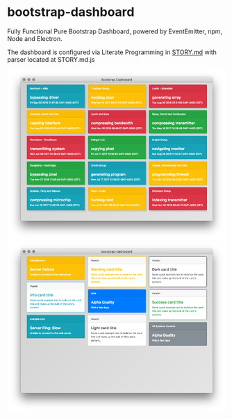 # bootstrap-dashboard
Fully Functional Pure Bootstrap Dashboard, powered by EventEmitter, npm, Node and Electron.

The dashboard is configured via Literate Programming in [STORY.md](STORY.md) with parser located at STORY.md.js

![](screenshot-colors.png)
![](screenshot.png)

